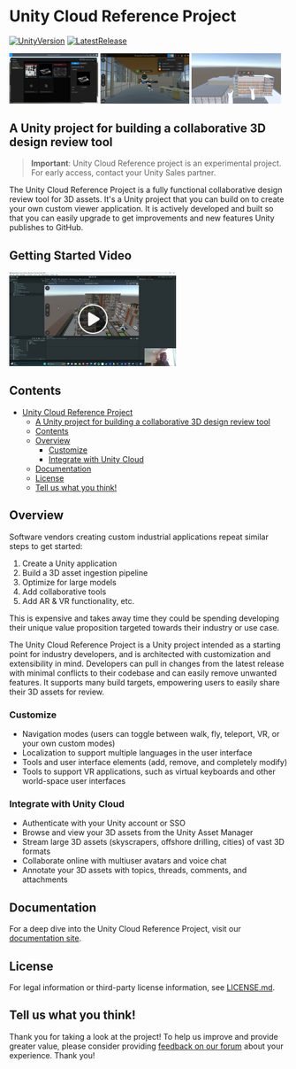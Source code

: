# Unity Cloud Reference Project

[![UnityVersion](https://img.shields.io/badge/Unity%20Version:-2022.3%20LTS-57b9d3.svg?logo=unity&color=2196F3)](https://unity.com/releases/editor/whats-new/2022.3.0)
[![LatestRelease](https://img.shields.io/badge/Latest%20Github%20Release:-v0.3.0-57b9d3.svg?logo=github&color=brightgreen)](https://github.com/Unity-Technologies/unity-cloud-reference-project/releases/tag/v0.3.0)

<img src="ReferenceProject/Packages/Documentation~/images/ucrp_assets.jpg" width="32%" /> <img src="ReferenceProject/Packages/Documentation~/images/ucrp_collaborate.jpg" width="32%" /> <img src="ReferenceProject/Packages/Documentation~/images/ucrp_vr.jpg" width="32%" />

## A Unity project for building a collaborative 3D design review tool

> **Important**: Unity Cloud Reference project is an experimental project. For early access, contact your Unity Sales partner.

The Unity Cloud Reference Project is a fully functional collaborative design review tool for 3D assets. It's a Unity project that you can build on to create your own custom viewer application. It is actively developed and built so that you can easily upgrade to get improvements and new features Unity publishes to GitHub.

## Getting Started Video

[<img src="ReferenceProject/Packages/Documentation~/images/video_thumb_play.jpg" alt="Watch Video" width="60%" >](https://youtu.be/WTCf5geMghw?i=JfyKVNuC9T1PV6oI)

## Contents

- [Unity Cloud Reference Project](#unity-cloud-reference-project)
  - [A Unity project for building a collaborative 3D design review tool](#a-unity-project-for-building-a-collaborative-3d-design-review-tool)
  - [Contents](#contents)
  - [Overview](#overview)
    - [Customize](#customize)
    - [Integrate with Unity Cloud](#integrate-with-unity-cloud)
  - [Documentation](#documentation)
  - [License](#license)
  - [Tell us what you think!](#tell-us-what-you-think)

## Overview

Software vendors creating custom industrial applications repeat similar steps to get started:

1. Create a Unity application
2. Build a 3D asset ingestion pipeline
3. Optimize for large models
4. Add collaborative tools
5. Add AR & VR functionality, etc.

This is expensive and takes away time they could be spending developing their unique value proposition targeted towards their industry or use case.

The Unity Cloud Reference Project is a Unity project intended as a starting point for industry developers, and is architected with customization and extensibility in mind. Developers can pull in changes from the latest release with minimal conflicts to their codebase and can easily remove unwanted features. It supports many build targets, empowering users to easily share their 3D assets for review.

### Customize

- Navigation modes (users can toggle between walk, fly, teleport, VR, or your own custom modes)
- Localization to support multiple languages in the user interface
- Tools and user interface elements (add, remove, and completely modify)
- Tools to support VR applications, such as virtual keyboards and other world-space user interfaces

### Integrate with Unity Cloud

- Authenticate with your Unity account or SSO
- Browse and view your 3D assets from the Unity Asset Manager
- Stream large 3D assets (skyscrapers, offshore drilling, cities) of vast 3D formats
- Collaborate online with multiuser avatars and voice chat
- Annotate your 3D assets with topics, threads, comments, and attachments

## Documentation

For a deep dive into the Unity Cloud Reference Project, visit our [documentation site](https://docs.unity.com/cloud/en-us/creator-sdks/referenceProject/get_started).

## License

For legal information or third-party license information, see [LICENSE.md](LICENSE.md).

## Tell us what you think!

Thank you for taking a look at the project! To help us improve and provide greater value, please consider providing [feedback on our forum](https://forum.unity.com/forums/unity-cloud.868/) about your experience. Thank you!
